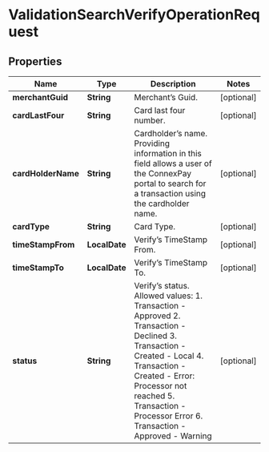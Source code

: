 

# ValidationSearchVerifyOperationRequest


## Properties

| Name | Type | Description | Notes |
|------------ | ------------- | ------------- | -------------|
|**merchantGuid** | **String** | Merchant’s Guid. |  [optional] |
|**cardLastFour** | **String** | Card last four number. |  [optional] |
|**cardHolderName** | **String** | Cardholder’s name. Providing information in this field allows a user of the ConnexPay portal to search for a transaction using the cardholder name. |  [optional] |
|**cardType** | **String** | Card Type. |  [optional] |
|**timeStampFrom** | **LocalDate** | Verify’s TimeStamp From. |  [optional] |
|**timeStampTo** | **LocalDate** | Verify’s TimeStamp To. |  [optional] |
|**status** | **String** | Verify’s status.  Allowed values:  1. Transaction - Approved 2. Transaction - Declined 3. Transaction - Created - Local 4. Transaction - Created - Error: Processor not reached 5. Transaction - Processor Error 6. Transaction - Approved - Warning |  [optional] |



